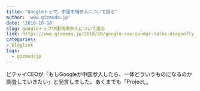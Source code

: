 ```yaml
---
title: "Googleトップ、中国市場参入について語る"
author: 'www.gizmodo.jp'
date: '2018-10-18'
slug: googleトップ中国市場参入について語る
link: https://www.gizmodo.jp/2018/10/google-ceo-sundar-talks-dragonfly.html
categories:
- bloglink
tags:
  - gizmodojp
---
```


ピチャイCEOが「もしGoogleが中国参入したら、一体どういうものになるのか調査していきたい」と発言しました。あくまでも「Project[... <i class="fas fa-external-link-alt"></i>](https://www.gizmodo.jp/2018/10/google-ceo-sundar-talks-dragonfly.html)

